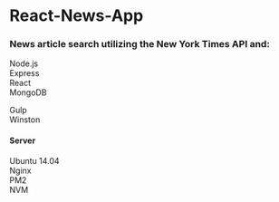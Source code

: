 # React-News-App
### News article search utilizing the New York Times API and:

Node.js<br/>
Express<br/>
React<br/>
MongoDB

Gulp<br/>
Winston

#### Server
Ubuntu 14.04<br/>
Nginx<br/>
PM2<br/>
NVM